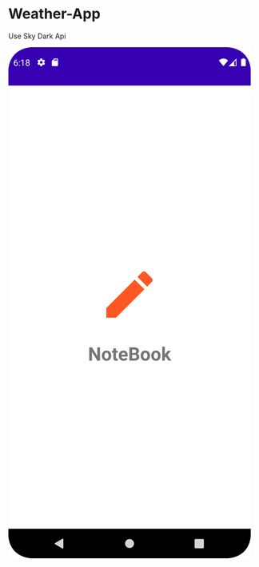 # Weather-App
Use Sky Dark Api

![](https://github.com/SajibMamun/NoteBook-App/blob/master/ART/Screenshot_20220516_181858.png)

